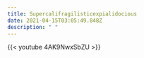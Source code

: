 ```yaml
---
title: Supercalifragilisticexpialidocious
date: 2021-04-15T03:05:49.848Z
description: " "
---
```

{{< youtube 4AK9NwxSbZU >}}